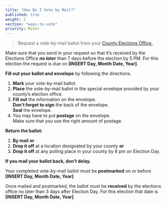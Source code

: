 ```yaml
---
title: "How Do I Vote by Mail?"
published: true
weight: 2
section: "ways-to-vote"
priority: Minor
---
```







> Request a vote-by-mail ballot from your [County Elections Office.](#section-election-office-contact)

Make sure that you send in your request so that it’s received by the Elections Office _**no later**_ than 7 days before the election by 5 PM.  For this election the request is due on **[INSERT Day, Month Date, Year]**.  

**Fill out your ballot and envelope** by following the directions.
1. **Mark** your vote-by-mail ballot.
2. **Place** the vote-by-mail ballot in the special envelope provided by your county’s election office.
3. **Fill out** the information on the envelope.  
	**Don't forget to sign** the back of the envelope.  
    **Seal** the envelope.  
4. You may have to put **postage** on the envelope.  
	Make sure that you use the right amount of postage.  

**Return the ballot:**
1. **By mail** **or**
2. **Drop it off** at a location designated by your county **or**
3. **Drop it off** at any polling place in your county by 8 pm on Election Day.  

**If you mail your ballot back, don’t delay.**  

Your completed vote-by-mail ballot must be **postmarked** on or before **[INSERT Day, Month Date, Year]**

Once mailed and postmarked, the ballot must be **received** by the elections office no later than 3 days after Election Day. For this election that date is **[INSERT Day, Month Date, Year]**
